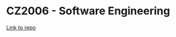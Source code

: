 # CZ2006 - Software Engineering

[Link to repo](https://github.com/adriangohjw/cz2006-software-engineering)